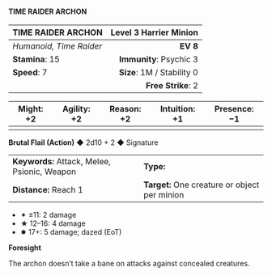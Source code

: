 #### TIME RAIDER ARCHON

| TIME RAIDER ARCHON      | **Level 3 Harrier Minion** |
| :---------------------- | -------------------------: |
| *Humanoid, Time Raider* |                   **EV 8** |
| **Stamina**: 15         |    **Immunity**: Psychic 3 |
| **Speed**: 7            | **Size**: 1M / Stability 0 |
|                         |         **Free Strike**: 2 |

| **Might**: +2 | **Agility**: +2 | **Reason**: +2 | **Intuition**: +1 | **Presence**: −1 |
| ------------- | --------------- | -------------- | ----------------- | ---------------- |
|               |                 |                |                   |                  |

**Brutal Flail (Action)** ◆ 2d10 + 2 ◆ Signature

|                                              |                                               |
| :------------------------------------------- | :-------------------------------------------- |
| **Keywords:** Attack, Melee, Psionic, Weapon | **Type:**                                     |
| **Distance:** Reach 1                        | **Target:** One creature or object per minion |

- ✦ ≤11: 2 damage
- ★ 12–16: 4 damage
- ✸ 17+: 5 damage; dazed (EoT)

**Foresight**

The archon doesn’t take a bane on attacks against concealed creatures.
